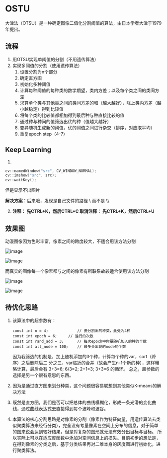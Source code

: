 # OSTU

大津法（OTSU）是一种确定图像二值化分割阈值的算法，由日本学者大津于1979年提出。

## 流程

1. 用OTSU实现单阈值的分割（不用遗传算法）
2. 实现多阈值的分割（使用遗传算法）
   1. 设置分割为n个部分
   2. 确定直方图
   3. 初始化多种阈值
   4. 计算每种阈值的每种类的数学期望，类内方差；以及每个类之间的类间方差
   5. 求算单个类与其他类之间的类间方差的和（越大越好），除上类内方差（越小越稳定）得到比较值
   6. 将每个类的比较值都相加得到最后种与种直接比较的值
   7. 通过种与种间的值筛选出优的种（值越大越好）
   8. 变异随机生成新的阈值，优的阈值之间进行杂交（排序，对应取平均）
   9. 重复epoch step（4-7）

## Keep Learning

1. 

   ```c++
   cv::namedWindow("src", CV_WINDOW_NORMAL);
   cv::imshow("src", src);
   cv::waitKey();
   ```

   但是显示不出图片

   **解决方案**：后来哦，发现是自己文件的路径 \ 而不是 \\\\

2. **注释： 先CTRL+K，然后CTRL+C
   取消注释： 先CTRL+K，然后CTRL+U**

## 效果图

动漫图像因为色彩丰富，像素之间的跨度较大，不适合用该方法分割

![image](https://github.com/amoreyo/OSTU/blob/master/img/randm.png)

![image](https://github.com/amoreyo/OSTU/blob/master/img/randm_dst.png)

而真实的图像每一个像素都与之间的像素有所联系故较适合使用该方法分割

![image](https://github.com/amoreyo/OSTU/blob/master/img/winter.jpg)

![image](https://github.com/amoreyo/OSTU/blob/master/img/winter_dst.jpg)



## 待优化思路

1. 该算法中的超参数有：  
	```
   const int n = 4; 			// 要分割出的种类，此处为4种
   const int epoch = 6;		// 运行的次数
   const int rand_add = 3;		// 每次epoch中你要随机加入的种的个数
   const int all_node = 100;	// 最多会出现的node的个数
   ```
   因为我筛选的机制是，加上随机添加的3个种，计算每个种的var，sort（降序）之后删除后二    分之三，var临近的合并（故会产生n-1个新的种），这样粗略计算，最后会有 3+3=6;  6/3=2;  2+1=3; 3+3=6 的循环。  总之，超参数的选择是另一个很有意思的东西。

2. 因为是通过直方图来划分种类，这个问题很容易联想到其他类似K-means的解决方法

3. 既然是直方图，我们是否可以把总体的曲线模糊化，形成一条光滑的变化曲线，通过曲线表达式去直接得到每个波峰和波谷。 
   
4. 本算法的核心分割思路是对像素的分割（像素作为特征向量，用遗传算法去类似聚类算法来经行分类），完全没有考量像素在空间上分布的信息，对于简单的图来说会达到较好结果，但是对复杂的图形就无法有效分出目标与目标。  所以实际上可以在适应度函数中添加对空间信息上的损失。目前初步的想法是，在得到像素的分类之后，基于分类结果再对二维本身的灰度图进行初始化，进行聚类算法。
   
